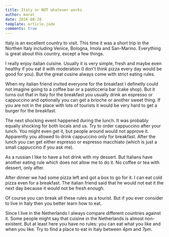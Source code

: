 ```yaml
---
title: Italy or NOT whatever works
author: marat
date: 2016-08-28
template: article.jade
comments: true
---
```


Italy is an excellent country to visit.
This time it was a short trip in the Northen Italy including Venice, Bologna, Imola and San-Marino.
Everything is great about this country, except a few things.

<span class="more"></span>

I really enjoy italian cuisine. Usually it is very simple, fresh and maybe even healthy 
if you eat it with moderation (I don't think pizza every day would be good for you).
But the great cusine always come with strict eating rules.

When my italian friend invited everyone for the breakfast I definetly could not imagine 
going to a coffee bar or a pasticceria bar (cake shop). But it turns out that in Italy
for the breakfast you usually drink an espresso or cappuccino and optionally you can get a brioche or another sweet thing.
If you are not in the place with lots of tourists it would be very hard to get a burger for the breakfast.

The next shocking event happened during the lunch. It was probably equally shocking for both locals and us.
Try to order cappuccino after your lunch. You might even get it, but people around would not approve it.
Apparently you allowed to drink cappuccino only for breakfast. After the lunch you can get either espresso or
espresso macchiato (which is just a small cappuccino if you ask me).

As a russian I like to have a hot drink with my dessert. But Italians have another eating rule which does not allow me to do it.
No coffee or tea with dessert, only after.

After dinner we had some pizza left and got a box to go for it. I can eat cold pizza even for a breakfast.
The italian friend said that he would not eat it the next day because it would not be fresh enough.

Of course you can break all these rules as a tourist. But if you ever consider to live in Italy then
you better learn how to eat.

Since I live in the Netherlands I always compare different countries against it.
Some people might say that cuisine in the Netherlands is almost non-existent.
But at least here you have no rules: you can eat what you like and when you like.
Try to find a place to eat in Italy between 4pm and 7pm.

